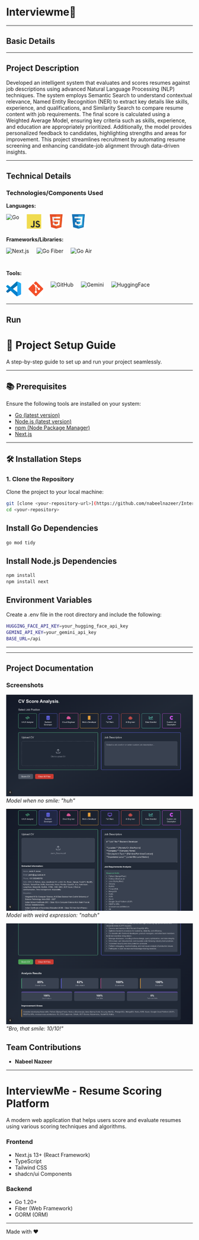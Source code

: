 # Interviewme🎯

---

## Basic Details


---

## Project Description

Developed an intelligent system that evaluates and scores resumes against job descriptions using advanced Natural Language Processing (NLP) techniques. The system employs Semantic Search to understand contextual relevance, Named Entity Recognition (NER) to extract key details like skills, experience, and qualifications, and Similarity Search to compare resume content with job requirements. The final score is calculated using a Weighted Average Model, ensuring key criteria such as skills, experience, and education are appropriately prioritized. Additionally, the model provides personalized feedback to candidates, highlighting strengths and areas for improvement. This project streamlines recruitment by automating resume screening and enhancing candidate-job alignment through data-driven insights.

---

## Technical Details

### Technologies/Components Used

**Languages:**
<div style="display: flex; align-items: center; gap: 20px; margin-bottom: 20px;">
    <img src="https://img.shields.io/badge/go-%2300ADD8.svg?style=for-the-badge&logo=go&logoColor=white" alt="Go" height="40"/>
    <img src="https://raw.githubusercontent.com/devicons/devicon/master/icons/javascript/javascript-original.svg" alt="JavaScript" height="40"/>
    <img src="https://raw.githubusercontent.com/devicons/devicon/master/icons/html5/html5-original.svg" alt="HTML5" height="40"/>
    <img src="https://raw.githubusercontent.com/devicons/devicon/master/icons/css3/css3-original.svg" alt="CSS3" height="40"/>
</div>

**Frameworks/Libraries:**
<div style="display: flex; align-items: center; gap: 20px; margin-bottom: 20px;">
    <img src="https://assets.vercel.com/image/upload/v1662130559/nextjs/favicon.ico" alt="Next.js" height="40"/>
    <img src="https://gofiber.io/assets/images/logo.svg" alt="Go Fiber" height="40"/>
    <img src="https://raw.githubusercontent.com/cosmtrek/air/master/air_logo.png" alt="Go Air" height="40"/>
</div>

**Tools:**
<div style="display: flex; align-items: center; gap: 20px; margin-bottom: 20px;">
    <img src="https://raw.githubusercontent.com/devicons/devicon/master/icons/vscode/vscode-original.svg" alt="VSCode" height="40"/>
    <img src="https://raw.githubusercontent.com/devicons/devicon/master/icons/git/git-original.svg" alt="Git" height="40"/>
    <img src="https://github.githubassets.com/images/modules/logos_page/GitHub-Mark.png" alt="GitHub" height="40"/>
    <img src="https://www.gstatic.com/lamda/images/favicon_v1_150160cddff7f294ce30.svg" alt="Gemini" height="40"/>
    <img src="https://huggingface.co/front/assets/huggingface_logo-noborder.svg" alt="HuggingFace" height="40"/>
</div>

---

## Run

# 🚀 Project Setup Guide

A step-by-step guide to set up and run your project seamlessly.

---

## 📚 Prerequisites

Ensure the following tools are installed on your system:

- [Go (latest version)](https://go.dev/doc/install)  
- [Node.js (latest version)](https://nodejs.org/)  
- [npm (Node Package Manager)](https://www.npmjs.com/)  
- [Next.js](https://nextjs.org/docs/getting-started/installation)  

---

## 🛠️ Installation Steps

### 1. Clone the Repository

Clone the project to your local machine:

```bash
git [clone <your-repository-url>](https://github.com/nabeelnazeer/InterviewMe)
cd <your-repository>
```
## Install Go Dependencies
```bash
go mod tidy
```
## Install Node.js Dependencies
```bash
npm install
npm install next
```
## Environment Variables

Create a .env file in the root directory and include the following:
```bash
HUGGING_FACE_API_KEY=your_hugging_face_api_key
GEMINI_API_KEY=your_gemini_api_key
BASE_URL=/api

```
---


---

## Project Documentation

### Screenshots

![Popup Interface](demo_folder/shot1.png)  
*Model when no smile: "huh"*

![Weird Expression](demo_folder/shot2.png)  
*Model with weird expression: "nahuh"*

![Perfect Smile](demo_folder/shot3.png)  
*"Bro, that smile: 10/10!"*


## Team Contributions

- **Nabeel Nazeer**

---



# InterviewMe - Resume Scoring Platform


A modern web application that helps users score and evaluate resumes using various scoring techniques and algorithms.


### Frontend
- Next.js 13+ (React Framework)
- TypeScript
- Tailwind CSS
- shadcn/ui Components

### Backend
- Go 1.20+
- Fiber (Web Framework)
- GORM (ORM)


---

Made with ❤️
